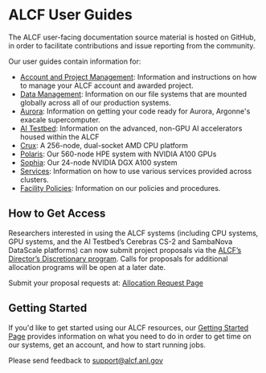 # ALCF User Guides
The ALCF user-facing documentation source material is hosted on GitHub, in order to facilitate contributions and issue reporting from the community.

Our user guides contain information for:

- [Account and Project Management](account-project-management/accounts-and-access/index.md): Information and instructions on how to manage your ALCF account and awarded project.
- [Data Management](data-management/filesystem-and-storage/index.md): Information on our file systems that are mounted globally across all of our production systems.
- [Aurora](aurora/index.md): Information on getting your code ready for Aurora, Argonne's exacale supercomputer.
- [AI Testbed](ai-testbed/index.md): Information on the advanced, non-GPU AI accelerators housed within the ALCF
- [Crux](crux/index.md): A 256-node, dual-socket AMD CPU platform
- [Polaris](polaris/index.md): Our 560-node HPE system with NVIDIA A100 GPUs
- [Sophia](sophia/index.md): Our 24-node NVIDIA DGX A100 system
- [Services](services/index.md): Information on how to use various services provided across clusters.
- [Facility Policies](policies/index.md): Information on our policies and procedures.

## How to Get Access
Researchers interested in using the ALCF systems (including CPU systems, GPU systems, and the AI Testbed’s Cerebras CS-2 and SambaNova DataScale platforms) can now submit project proposals via the [ALCF’s Director’s Discretionary program](https://www.alcf.anl.gov/science/directors-discretionary-allocation-program). Calls for proposals for additional allocation programs will be open at a later date.

Submit your proposal requests at: [Allocation Request Page](https://www.alcf.anl.gov/science/directors-discretionary-allocation-program)

## Getting Started
If you'd like to get started using our ALCF resources, our [Getting Started Page](https://www.alcf.anl.gov/support-center/get-started) provides information on what you need to do in order to get time on our systems, get an account, and how to start running jobs.

Please send feedback to [support@alcf.anl.gov](mailto:support@alcf.anl.gov)
